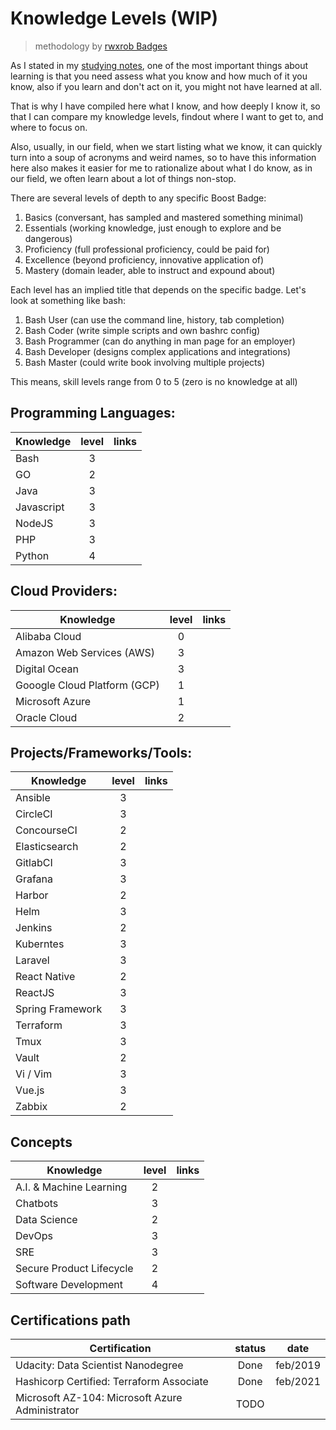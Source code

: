 # Knowledge Levels (WIP)
> methodology by [rwxrob Badges](https://github.com/rwxrob/zet/blob/main/20210924134227/README.md)

As I stated in my [studying notes](./notes/studying.md), one of the most important things about learning is that you need assess what you know and how much of it you know, also if you learn and don't act on it, you might not have learned at all.

That is why I have compiled here what I know, and how deeply I know it, so that I can compare my knowledge levels, findout where I want to get to, and where to focus on.

Also, usually, in our field, when we start listing what we know, it can quickly turn into a soup of acronyms and weird names, so to have this information here also makes it easier for me to rationalize about what I do know, as in our field, we often learn about a lot of things non-stop.

There are several levels of depth to any specific Boost Badge:

1. Basics (conversant, has sampled and mastered something minimal)
1. Essentials (working knowledge, just enough to explore and be dangerous)
1. Proficiency (full professional proficiency, could be paid for)
1. Excellence (beyond proficiency, innovative application of)
1. Mastery (domain leader, able to instruct and expound about)

Each level has an implied title that depends on the specific badge. Let's look at something like bash:

1. Bash User (can use the command line, history, tab completion)
1. Bash Coder (write simple scripts and own bashrc config)
1. Bash Programmer (can do anything in man page for an employer)
1. Bash Developer (designs complex applications and integrations)
1. Bash Master (could write book involving multiple projects)

This means, skill levels range from 0 to 5 (zero is no knowledge at all)

## Programming Languages:
| Knowledge  | level | links |
|------------|:-----:|-------|
| Bash       |   3   |       |
| GO         |   2   |       |
| Java       |   3   |       |
| Javascript |   3   |       |
| NodeJS     |   3   |       |
| PHP        |   3   |       |
| Python     |   4   |       |

## Cloud Providers:
| Knowledge                    | level | links |
|------------------------------|:-----:|-------|
| Alibaba Cloud                |   0   |       |
| Amazon Web Services (AWS)    |   3   |       |
| Digital Ocean                |   3   |       |
| Gooogle Cloud Platform (GCP) |   1   |       |
| Microsoft Azure              |   1   |       |
| Oracle Cloud                 |   2   |       |

## Projects/Frameworks/Tools:
| Knowledge        | level | links |
|------------------|:-----:|-------|
| Ansible          |   3   |       |
| CircleCI         |   3   |       |
| ConcourseCI      |   2   |       |
| Elasticsearch    |   2   |       |
| GitlabCI         |   3   |       |
| Grafana          |   3   |       |
| Harbor           |   2   |       |
| Helm             |   3   |       |
| Jenkins          |   2   |       |
| Kuberntes        |   3   |       |
| Laravel          |   3   |       |
| React Native     |   2   |       |
| ReactJS          |   3   |       |
| Spring Framework |   3   |       |
| Terraform        |   3   |       |
| Tmux             |   3   |       |
| Vault            |   2   |       |
| Vi / Vim         |   3   |       |
| Vue.js           |   3   |       |
| Zabbix           |   2   |       |

## Concepts
| Knowledge                | level | links |
|--------------------------|:-----:|-------|
| A.I. & Machine Learning  |   2   |       |
| Chatbots                 |   3   |       |
| Data Science             |   2   |       |
| DevOps                   |   3   |       |
| SRE                      |   3   |       |
| Secure Product Lifecycle |   2   |       |
| Software Development     |   4   |       |

## Certifications path
| Certification                                   | status | date     |
| ----------------------------------------------- | :----: | -------- |
| Udacity: Data Scientist Nanodegree              |  Done  | feb/2019 |
| Hashicorp Certified: Terraform Associate        |  Done  | feb/2021 |
| Microsoft AZ-104: Microsoft Azure Administrator |  TODO  |          |
